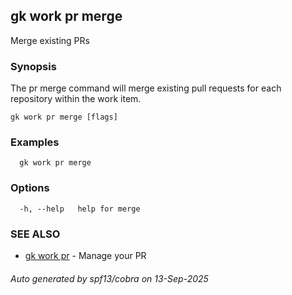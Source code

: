 ## gk work pr merge

Merge existing PRs

### Synopsis


  The pr merge command will merge existing pull requests for each repository within the work item.


```
gk work pr merge [flags]
```

### Examples

```
  gk work pr merge
```

### Options

```
  -h, --help   help for merge
```

### SEE ALSO

* [gk work pr](gk_work_pr.md)	 - Manage your PR

###### Auto generated by spf13/cobra on 13-Sep-2025
